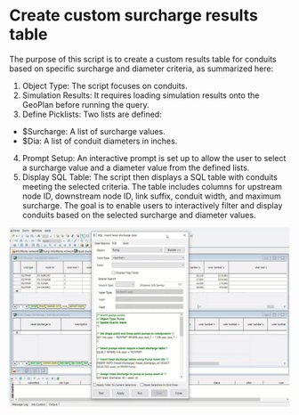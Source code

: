 # Create custom surcharge results table
The purpose of this script is to create a custom results table for conduits based on specific surcharge and diameter criteria, as summarized here:

1. Object Type: The script focuses on conduits.
2. Simulation Results: It requires loading simulation results onto the GeoPlan before running the query.
3. Define Picklists: Two lists are defined:
- $Surcharge: A list of surcharge values.
- $Dia: A list of conduit diameters in inches.
4. Prompt Setup: An interactive prompt is set up to allow the user to select a surcharge value and a diameter value from the defined lists.
5. Display SQL Table: The script then displays a SQL table with conduits meeting the selected criteria. The table includes columns for upstream node ID, downstream node ID, link suffix, conduit width, and maximum surcharge.
The goal is to enable users to interactively filter and display conduits based on the selected surcharge and diameter values.

![](gif001.gif)